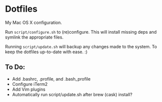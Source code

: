 # Dotfiles

My Mac OS X configuration.

Run `script/configure.sh` to (re)configure.
This will install missing deps and symlink the appropriate files.

Running `script/update.sh` will backup any changes made to the system. To keep the dotfiles up-to-date with ease. :)

## To Do:

- Add .bashrc, .profile, and .bash_profile
- Configure iTerm2
- Add Vim plugins
- Automatically run script/update.sh after brew (cask) install?
